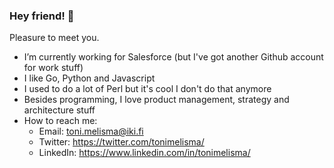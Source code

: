 ### Hey friend! 👋

Pleasure to meet you.

- I’m currently working for Salesforce (but I've got another Github account for work stuff)
- I like Go, Python and Javascript
- I used to do a lot of Perl but it's cool I don't do that anymore
- Besides programming, I love product management, strategy and architecture stuff
- How to reach me:
  - Email: toni.melisma@iki.fi
  - Twitter: https://twitter.com/tonimelisma/
  - LinkedIn: https://www.linkedin.com/in/tonimelisma/
